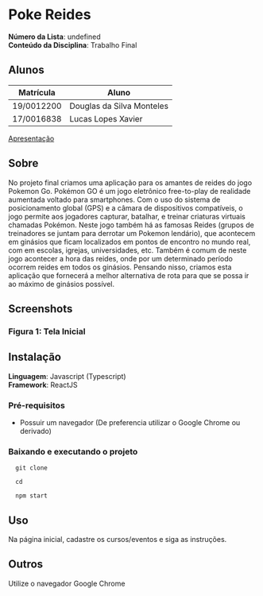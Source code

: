 # Poke Reides

**Número da Lista**: undefined<br>
**Conteúdo da Disciplina**: Trabalho Final<br>

## Alunos
|Matrícula | Aluno |
| -- | -- |
| 19/0012200  | Douglas da Silva Monteles |
| 17/0016838  |  Lucas Lopes Xavier |

[Apresentação]()

## Sobre 
No projeto final criamos uma aplicação para os amantes de reides do jogo Pokemon Go. Pokémon GO é um jogo eletrônico free-to-play de realidade aumentada voltado para smartphones. Com o uso do sistema de posicionamento global (GPS) e a câmara de dispositivos compatíveis, o jogo permite aos jogadores capturar, batalhar, e treinar criaturas virtuais chamadas Pokémon. Neste jogo também há as famosas Reides (grupos de treinadores se juntam para derrotar um Pokemon lendário), que acontecem em ginásios que ficam localizados em pontos de encontro no mundo real, com em escolas, igrejas, universidades, etc. Também é comum de neste jogo acontecer a hora das reides, onde por um determinado período ocorrem reides em todos os ginásios. Pensando nisso, criamos esta aplicação que fornecerá a melhor alternativa de rota para que se possa ir ao máximo de ginásios possível.

## Screenshots

### Figura 1: Tela Inicial

## Instalação 
**Linguagem**: Javascript (Typescript)<br>
**Framework**: ReactJS<br>

### Pré-requisitos
- Possuir um navegador (De preferencia utilizar o Google Chrome ou derivado)

### Baixando e executando o projeto

  ```
    git clone 

    cd 

    npm start
  ```

## Uso 
Na página inicial, cadastre os cursos/eventos e siga as instruções.

## Outros 
Utilize o navegador Google Chrome
